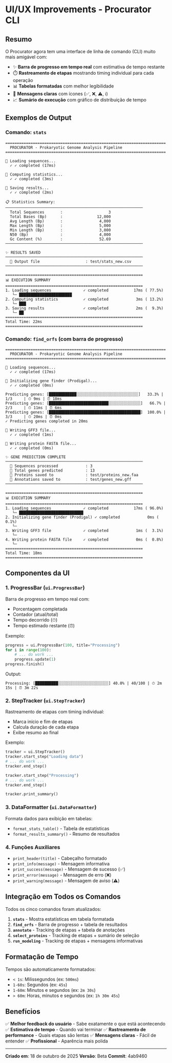 # UI/UX Improvements - Procurator CLI

## Resumo

O Procurator agora tem uma interface de linha de comando (CLI) muito mais amigável com:

- ✨ **Barra de progresso em tempo real** com estimativa de tempo restante
- ⏱️ **Rastreamento de etapas** mostrando timing individual para cada operação
- 📊 **Tabelas formatadas** com melhor legibilidade
- 🎯 **Mensagens claras** com ícones (✅, ❌, ⚠️, ℹ️)
- 📈 **Sumário de execução** com gráfico de distribuição de tempo

## Exemplos de Output

### Comando: `stats`

```
======================================================================
  PROCURATOR - Prokaryotic Genome Analysis Pipeline
======================================================================

🔹 Loading sequences...
  ✓ ✓ completed (17ms)

🔹 Computing statistics...
  ✓ ✓ completed (3ms)

🔹 Saving results...
  ✓ ✓ completed (2ms)

📋 Statistics Summary:
────────────────────────────────────────────────────────────
  Total Sequences       :                    3
  Total Bases (Bp)      :               12,000
  Avg Length (Bp)       :                4,000
  Max Length (Bp)       :                5,000
  Min Length (Bp)       :                3,000
  N50 (Bp)              :                4,000
  Gc Content (%)        :                52.69
────────────────────────────────────────────────────────────

✨ RESULTS SAVED
────────────────────────────────────────────────────────────
  📄 Output file                    : test/stats_new.csv
────────────────────────────────────────────────────────────

============================================================
📊 EXECUTION SUMMARY
============================================================
1. Loading sequences              ✓ completed           17ms ( 77.5%)
   └─ ███████████████████████
2. Computing statistics           ✓ completed            3ms ( 13.2%)
   └─ ███
3. Saving results                 ✓ completed            2ms (  9.3%)
   └─ ██
============================================================
Total Time: 22ms
============================================================
```

### Comando: `find_orfs` (com barra de progresso)

```
======================================================================
  PROCURATOR - Prokaryotic Genome Analysis Pipeline
======================================================================

🔹 Loading sequences...
  ✓ ✓ completed (17ms)

🔹 Initializing gene finder (Prodigal)...
  ✓ ✓ completed (0ms)

Predicting genes: [████████████░░░░░░░░░░░░░░░░░░░░░░░░░░░]   33.3% |     1/3     | ⏱ 9ms | ⏰ 18ms
Predicting genes: [██████████████████████████░░░░░░░░░░░░░░]   66.7% |     2/3     | ⏱ 11ms | ⏰ 6ms
Predicting genes: [████████████████████████████████████████]  100.0% |     3/3     | ⏱ 20ms | ⏰ 0ms
✓ Predicting genes completed in 20ms

🔹 Writing GFF3 file...
  ✓ ✓ completed (1ms)

🔹 Writing protein FASTA file...
  ✓ ✓ completed (0ms)

✨ GENE PREDICTION COMPLETE
────────────────────────────────────────────────────────────
  🔢 Sequences processed            : 3
  🔢 Total genes predicted          : 13
  🔢 Proteins saved to              : test/proteins_new.faa
  🔢 Annotations saved to           : test/genes_new.gff
────────────────────────────────────────────────────────────

============================================================
📊 EXECUTION SUMMARY
============================================================
1. Loading sequences              ✓ completed           17ms ( 96.0%)
   └─ ████████████████████████████
2. Initializing gene finder (Prodigal) ✓ completed            0ms (  0.1%)
   └─ 
3. Writing GFF3 file              ✓ completed            1ms (  3.1%)
   └─ 
4. Writing protein FASTA file     ✓ completed            0ms (  0.8%)
   └─ 
============================================================
Total Time: 18ms
============================================================
```

## Componentes da UI

### 1. **ProgressBar** (`ui.ProgressBar`)

Barra de progresso em tempo real com:
- Porcentagem completada
- Contador (atual/total)
- Tempo decorrido (⏱)
- Tempo estimado restante (⏰)

Exemplo:
```python
progress = ui.ProgressBar(100, title="Processing")
for i in range(100):
    # ... do work ...
    progress.update(1)
progress.finish()
```

Output:
```
Processing: [██████████░░░░░░░░░░░░░░░░░░░░░░] 40.0% | 40/100 | ⏱ 2m 15s | ⏰ 3m 22s
```

### 2. **StepTracker** (`ui.StepTracker`)

Rastreamento de etapas com timing individual:
- Marca início e fim de etapas
- Calcula duração de cada etapa
- Exibe resumo ao final

Exemplo:
```python
tracker = ui.StepTracker()
tracker.start_step("Loading data")
# ... do work ...
tracker.end_step()

tracker.start_step("Processing")
# ... do work ...
tracker.end_step()

tracker.print_summary()
```

### 3. **DataFormatter** (`ui.DataFormatter`)

Formata dados para exibição em tabelas:
- `format_stats_table()` - Tabela de estatísticas
- `format_results_summary()` - Resumo de resultados

### 4. **Funções Auxiliares**

- `print_header(title)` - Cabeçalho formatado
- `print_info(message)` - Mensagem informativa
- `print_success(message)` - Mensagem de sucesso (✅)
- `print_error(message)` - Mensagem de erro (❌)
- `print_warning(message)` - Mensagem de aviso (⚠️)

## Integração em Todos os Comandos

Todos os cinco comandos foram atualizados:

1. **`stats`** - Mostra estatísticas em tabela formatada
2. **`find_orfs`** - Barra de progresso + tabela de resultados
3. **`annotate`** - Tracking de etapas + tabela de anotações
4. **`select_proteins`** - Tracking de etapas + sumário de seleção
5. **`run_modeling`** - Tracking de etapas + mensagens informativas

## Formatação de Tempo

Tempos são automaticamente formatados:
- `< 1s`: Milissegundos (ex: `500ms`)
- `1-60s`: Segundos (ex: `45s`)
- `1-60m`: Minutos e segundos (ex: `2m 30s`)
- `> 60m`: Horas, minutos e segundos (ex: `1h 30m 45s`)

## Benefícios

✅ **Melhor feedback do usuário** - Sabe exatamente o que está acontecendo
✅ **Estimativa de tempo** - Quando vai terminar
✅ **Rastreamento de performance** - Quais etapas são lentas
✅ **Mensagens claras** - Fácil de entender
✅ **Profissional** - Aparência mais polida

---

**Criado em**: 18 de outubro de 2025
**Versão**: Beta
**Commit**: 4ab9460
